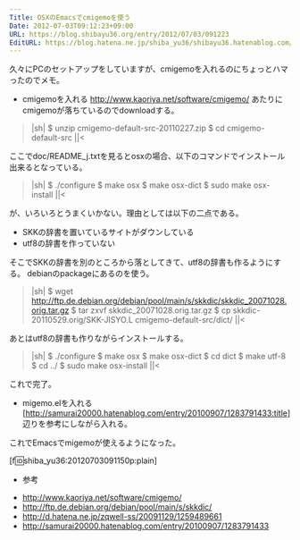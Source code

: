 ```yaml
---
Title: OSXのEmacsでcmigemoを使う
Date: 2012-07-03T09:12:23+09:00
URL: https://blog.shibayu36.org/entry/2012/07/03/091223
EditURL: https://blog.hatena.ne.jp/shiba_yu36/shibayu36.hatenablog.com/atom/entry/12704591929886644613
---
```


久々にPCのセットアップをしていますが、cmigemoを入れるのにちょっとハマったのでメモ。

* cmigemoを入れる
http://www.kaoriya.net/software/cmigemo/ あたりにcmigemoが落ちているのでdownloadする。

>|sh|
$ unzip cmigemo-default-src-20110227.zip
$ cd cmigemo-default-src
||<

ここでdoc/README_j.txtを見るとosxの場合、以下のコマンドでインストール出来るとなっている。
>|sh|
$ ./configure
$ make osx
$ make osx-dict
$ sudo make osx-install
||<

が、いろいろとうまくいかない。理由としては以下の二点である。
- SKKの辞書を置いているサイトがダウンしている
- utf8の辞書を作っていない

そこでSKKの辞書を別のところから落としてきて、utf8の辞書も作るようにする。
debianのpackageにあるのを使う。
>|sh|
$ wget http://ftp.de.debian.org/debian/pool/main/s/skkdic/skkdic_20071028.orig.tar.gz
$ tar zxvf skkdic_20071028.orig.tar.gz
$ cp skkdic-20110529.orig/SKK-JISYO.L cmigemo-default-src/dict/
||<

あとはutf8の辞書も作りながらインストールする。
>|sh|
$ ./configure
$ make osx
$ make osx-dict
$ cd dict
$ make utf-8
$ cd ../
$ sudo make osx-install
||<

これで完了。

* migemo.elを入れる
[http://samurai20000.hatenablog.com/entry/20100907/1283791433:title] 辺りを参考にしながら入れる。

これでEmacsでmigemoが使えるようになった。

[f:id:shiba_yu36:20120703091150p:plain]

* 参考
- http://www.kaoriya.net/software/cmigemo/
- http://ftp.de.debian.org/debian/pool/main/s/skkdic/
- http://d.hatena.ne.jp/zqwell-ss/20091129/1259489661
- http://samurai20000.hatenablog.com/entry/20100907/1283791433
